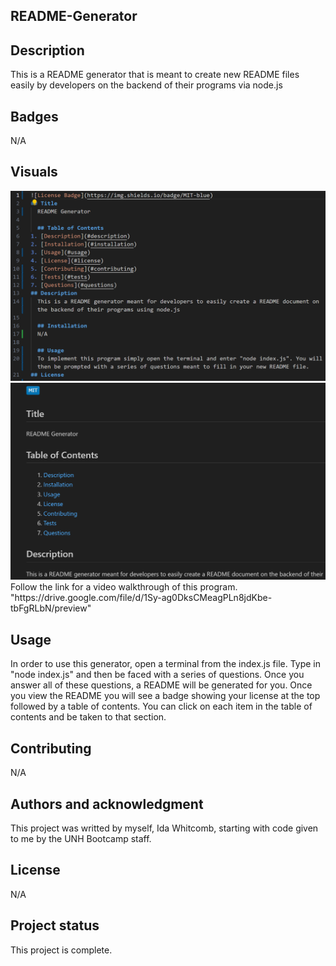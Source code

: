 ## README-Generator

## Description
This is a README generator that is meant to create new README files easily by developers on the backend of their programs via node.js

## Badges
N/A

## Visuals
<img src="media/README-File.png">
<img src="media/README-File-2.png">
Follow the link for a video walkthrough of this program.
"https://drive.google.com/file/d/1Sy-ag0DksCMeagPLn8jdKbe-tbFgRLbN/preview" 

## Usage
In order to use this generator, open a terminal from the index.js file. Type in "node index.js" and then be faced with a series of questions. Once you answer all of these questions, a README will be generated for you. Once you view the README you will see a badge showing your license at the top followed by a table of contents. You can click on each item in the table of contents and be taken to that section.

## Contributing
N/A

## Authors and acknowledgment
This project was writted by myself, Ida Whitcomb, starting with code given to me by the UNH Bootcamp staff.

## License
N/A

## Project status
This project is complete.